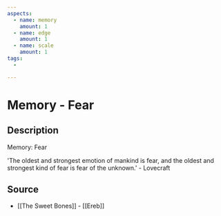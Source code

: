 ```yaml
---
aspects:
  - name: memory
    amount: 1
  - name: edge
    amount: 1
  - name: scale
    amount: 1
tags:
  - 

---
```


# Memory - Fear

## Description
Memory: Fear

'The oldest and strongest emotion of mankind is fear, and the oldest and strongest kind of fear is fear of the unknown.' - Lovecraft

## Source
- [[The Sweet Bones]] - [[Ereb]]